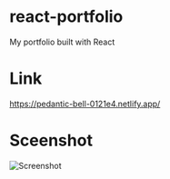 # react-portfolio

My portfolio built with React

# Link

https://pedantic-bell-0121e4.netlify.app/

# Sceenshot

![Screenshot](./images/Demo.png)
